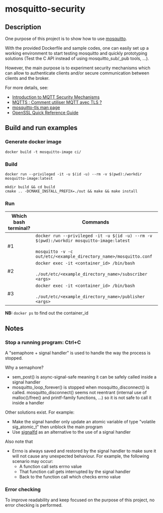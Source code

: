 # mosquitto-security

## Description

One purpose of this project is to show how to use [mosquitto](https://mosquitto.org/).

With the provided Dockerfile and sample codes, one can easily set up a working
environment to start testing mosquitto and quickly prototyping solutions (Test the C
API instead of using mosquitto_sub/_pub tools, ...).

However, the main purpose is to experiment security mechanisms which can allow
to authenticate clients and/or secure communication between clients and the broker.

For more details, see:
- [Introduction to MQTT Security Mechanisms](http://www.steves-internet-guide.com/mqtt-security-mechanisms/)
- [MQTTS : Comment utiliser MQTT avec TLS ?](https://openest.io/2019/02/06/chiffrement-communication-mqtt-tls-ssl-mosquitto-et-paho/)
- [mosquitto-tls man page](https://mosquitto.org/man/mosquitto-tls-7.html)
- [OpenSSL Quick Reference Guide](https://www.digicert.com/kb/ssl-support/openssl-quick-reference-guide.htm)

## Build and run examples

### Generate docker image

```
docker build -t mosquitto-image ci/
```

### Build
```
docker run --privileged -it -u $(id -u) --rm -v $(pwd):/workdir mosquitto-image:latest

mkdir build && cd build
cmake .. -DCMAKE_INSTALL_PREFIX=./out && make && make install
```

### Run

| Which bash terminal? | Commands |
| --- | --- |
| #1 | ```docker run --privileged -it -u $(id -u) --rm -v $(pwd):/workdir mosquitto-image:latest```<br><br>```mosquitto -v -c out/etc/<example_directory_name>/mosquitto.conf``` |
| #2 | ```docker exec -it <container_id> /bin/bash```<br><br>```./out/etc/<example_directory_name>/subscriber <args>``` |
| #3 | ```docker exec -it <container_id> /bin/bash```<br><br>```./out/etc/<example_directory_name>/publisher <args>``` |

**NB:** ```docker ps``` to find out the container_id

## Notes

### Stop a running program: Ctrl+C

A "semaphore + signal handler" is used to handle the way the process is stopped.

Why a semaphore?
- sem_post() is async-signal-safe meaning it can be safely called inside a signal handler
- mosquitto_loop_forever() is stopped when mosquitto_disconnect() is called.
  mosquitto_disconnect() seems not reentrant (internal use of malloc()/free() and
  printf-family functions, ...) so it is not safe to call it inside a handler

Other solutions exist. For example:
- Make the signal handler only update an atomic variable of type "volatile sig_atomic_t"
  then unblock the main program
- Use [signalfd](http://man7.org/linux/man-pages/man2/signalfd.2.html) as an alternative to the use of a signal handler

Also note that
- Errno is always saved and restored by the signal handler to make sure it will not cause
  any unexpected behaviour.
  For example, the following scenario may occur:
  + A function call sets errno value
  + That function call gets interrupted by the signal handler
  + Back to the function call which checks errno value

### Error checking

To improve readability and keep focused on the purpose of this project, no error checking
is performed.
